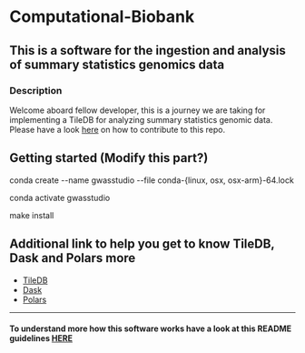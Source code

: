 # Computational-Biobank

## This is a software for the ingestion and analysis of summary statistics genomics data

### Description

Welcome aboard fellow developer, this is a journey we are taking for implementing a TileDB for analyzing summary statistics genomic data.
Please have a look [here](https://github.com/ht-diva/gwasstudio/blob/main/CONTRIBUTING.md) on how to contribute to this repo.


## Getting started (Modify this part?)

conda create --name gwasstudio --file conda-{linux, osx, osx-arm}-64.lock

conda activate gwasstudio

make install

## Additional link to help you get to know TileDB, Dask and Polars more

- [TileDB](https://tiledb.com/)
- [Dask](https://www.dask.org/)
- [Polars](https://pola.rs/)

---

#### To understand more how this software works have a look at this README guidelines [HERE](https://github.com/ht-diva/gwasstudio/blob/main/docs/README.md)



